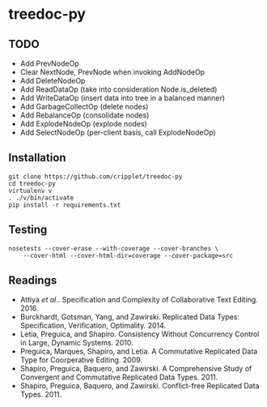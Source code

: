 # treedoc-py

## TODO

* Add PrevNodeOp
* Clear NextNode, PrevNode when invoking AddNodeOp
* Add DeleteNodeOp
* Add ReadDataOp (take into consideration Node.is_deleted)
* Add WriteDataOp (insert data into tree in a balanced manner)
* Add GarbageCollectOp (delete nodes)
* Add RebalanceOp (consolidate nodes)
* Add ExplodeNodeOp (explode nodes)
* Add SelectNodeOp (per-client basis, call ExplodeNodeOp)

## Installation

```
git clone https://github.com/cripplet/treedoc-py
cd treedoc-py
virtualenv v
. ./v/bin/activate
pip install -r requirements.txt
```

## Testing

```
nosetests --cover-erase --with-coverage --cover-branches \
    --cover-html --cover-html-dir=coverage --cover-package=src
```

## Readings

* Attiya *et al.*. Specification and Complexity of Collaborative Text Editing. 2016.
* Burckhardt, Gotsman, Yang, and Zawirski. Replicated Data Types: Specification, Verification, Optimality. 2014.
* Letia, Preguica, and Shapiro. Consistency Without Concurrency Control in Large, Dynamic Systems. 2010.
* Preguica, Marques, Shapiro, and Letia. A Commutative Replicated Data Type for Coorperative Editing. 2009.
* Shapiro, Preguica, Baquero, and Zawirski. A Comprehensive Study of Convergent and Commutative Replicated Data Types. 2011.
* Shapiro, Preguica, Baquero, and Zawirski. Conflict-free Replicated Data Types. 2011.
